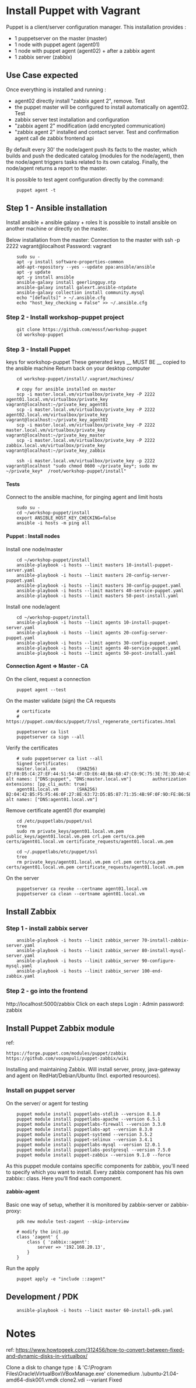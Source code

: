 # Install Puppet with Vagrant
Puppet is a client/server configuration manager.
This installation provides :
 - 1 puppetserver on the master (master)
 - 1 node with puppet agent (agent01)
 - 1 node with puppet agent (agent02) + after a zabbix agent
 - 1 zabbix server (zabbix)

## Use Case expected
Once everything is installed and running : 
 - agent02 directly install "zabbix agent 2", remove. Test
 - the puppet master will be configured to install automatically on agent02. Test
 - zabbix server test installation and configuration
 - "zabbix agent 2" modification (add encrypted communication)
 - "zabbix agent 2" installed and contact server. Test and confirmation agent call de zabbix frontend api

By default every 30' the node/agent push its facts to the master, which builds and push the dedicated catalog (modules for the node/agent), then the node/agent triggers tasks related to its own catalog. Finally, the node/agent returns a report to the master.

It is possible to test agent configuration directly by the command:

        puppet agent -t


## Step 1 - Ansible installation
Install ansible + ansible galaxy + roles
It is possible to install ansible on another machine or directly on the master.

Below installation from the master:
Connection to the master with ssh -p 2222 vagrant@localhost
Password: vagrant

        sudo su -
        apt -y install software-properties-common
        add-apt-repository --yes --update ppa:ansible/ansible
        apt -y update
        apt -y install ansible
        ansible-galaxy install geerlingguy.ntp
        ansible-galaxy install galexrt.ansible-ntpdate
        ansible-galaxy collection install community.mysql
        echo "[defaults]" > ~/.ansible.cfg
        echo "host_key_checking = False" >> ~/.ansible.cfg


### Step 2 - Install workshop-puppet project

        git clone https://github.com/eossf/workshop-puppet
        cd workshop-puppet


### Step 3 - Install Puppet
keys for workshop-puppet
These generated keys __ MUST BE __ copied to the ansible machine
Return back on your desktop computer

        cd workshop-puppet/install/.vagrant/machines/

        # copy for ansible installed on master
        scp -i master.local.vm/virtualbox/private_key -P 2222 agent01.local.vm/virtualbox/private_key vagrant@localhost:~/private_key_agent01
        scp -i master.local.vm/virtualbox/private_key -P 2222 agent02.local.vm/virtualbox/private_key vagrant@localhost:~/private_key_agent02
        scp -i master.local.vm/virtualbox/private_key -P 2222 master.local.vm/virtualbox/private_key vagrant@localhost:~/private_key_master
        scp -i master.local.vm/virtualbox/private_key -P 2222 zabbix.local.vm/virtualbox/private_key vagrant@localhost:~/private_key_zabbix

        ssh -i master.local.vm/virtualbox/private_key -p 2222 vagrant@localhost "sudo chmod 0600 ~/private_key*; sudo mv ~/private_key*  /root/workshop-puppet/install"


#### Tests
Connect to the ansible machine, for pinging agent and limit hosts

        sudo su -
        cd ~/workshop-puppet/install
        export ANSIBLE_HOST_KEY_CHECKING=false
        ansible -i hosts -m ping all


#### Puppet : Install nodes
Install one node/master

        cd ~/workshop-puppet/install
        ansible-playbook -i hosts --limit masters 10-install-puppet-server.yaml
        ansible-playbook -i hosts --limit masters 20-config-server-puppet.yaml
        ansible-playbook -i hosts --limit masters 30-config-puppet.yaml
        ansible-playbook -i hosts --limit masters 40-service-puppet.yaml
        ansible-playbook -i hosts --limit masters 50-post-install.yaml


Install one node/agent

        cd ~/workshop-puppet/install
        ansible-playbook -i hosts --limit agents 10-install-puppet-server.yaml
        ansible-playbook -i hosts --limit agents 20-config-server-puppet.yaml
        ansible-playbook -i hosts --limit agents 30-config-puppet.yaml
        ansible-playbook -i hosts --limit agents 40-service-puppet.yaml
        ansible-playbook -i hosts --limit agents 50-post-install.yaml


#### Connection Agent => Master - CA 
On the client, request a connection 

        puppet agent --test


On the master validate (sign) the CA requests

        # certificate
        # https://puppet.com/docs/puppet/7/ssl_regenerate_certificates.html

        puppetserver ca list
        puppetserver ca sign --all


Verify the certificates

        # sudo puppetserver ca list --all
        Signed Certificates:
        master.local.vm        (SHA256)  E7:F8:D5:C4:27:EF:44:51:54:4F:CD:E6:48:BA:68:47:C0:9C:75:3E:7E:3D:A0:43:39:8E:94:C5:5B:70:CB:D5 alt names: ["DNS:puppet", "DNS:master.local.vm"]        authorization extensions: [pp_cli_auth: true]
        agent01.local.vm       (SHA256)  B2:04:42:B5:F5:F5:46:0F:27:8E:63:72:D5:B5:87:71:35:4B:9F:0F:9D:FE:B6:5B:DC:DE:4E:A8:8F:D6:92:17 alt names: ["DNS:agent01.local.vm"]


Remove certificate agent01 (for example)

        cd /etc/puppetlabs/puppet/ssl
        tree
        sudo rm private_keys/agent01.local.vm.pem public_keys/agent01.local.vm.pem crl.pem certs/ca.pem certs/agent01.local.vm certificate_requests/agent01.local.vm.pem

        cd ~/.puppetlabs/etc/puppet/ssl
        tree
        rm private_keys/agent01.local.vm.pem crl.pem certs/ca.pem certs/agent01.local.vm.pem certificate_requests/agent01.local.vm.pem


On the server

        puppetserver ca revoke --certname agent01.local.vm
        puppetserver ca clean --certname agent01.local.vm

## Install Zabbix
### Step 1 - install zabbix server

        ansible-playbook -i hosts --limit zabbix_server 70-install-zabbix-server.yaml
        ansible-playbook -i hosts --limit zabbix_server 80-install-mysql-server.yaml
        ansible-playbook -i hosts --limit zabbix_server 90-configure-mysql.yaml
        ansible-playbook -i hosts --limit zabbix_server 100-end-zabbix.yaml


### Step 2 - go into the frontend

http://localhost:5000/zabbix
Click on each steps
Login   : Admin
password: zabbix

## Install Puppet Zabbix module
ref:

    https://forge.puppet.com/modules/puppet/zabbix
    https://github.com/voxpupuli/puppet-zabbix/wiki

Installing and maintaining Zabbix. Will install server, proxy, java-gateway and agent on RedHat/Debian/Ubuntu (Incl. exported resources).

### Install on puppet server
On the server/ or agent for testing

        puppet module install puppetlabs-stdlib --version 8.1.0
        puppet module install puppetlabs-apache --version 6.5.1
        puppet module install puppetlabs-firewall --version 3.3.0
        puppet module install puppetlabs-apt --version 8.3.0
        puppet module install puppet-systemd --version 3.5.2
        puppet module install puppet-selinux --version 3.4.1
        puppet module install puppetlabs-mysql --version 12.0.1
        puppet module install puppetlabs-postgresql --version 7.5.0
        puppet module install puppet-zabbix --version 9.1.0 --force

As this puppet module contains specific components for zabbix, you'll need to specify which you want to install. Every zabbix component has his own zabbix:: class. Here you'll find each component.

#### zabbix-agent
Basic one way of setup, whether it is monitored by zabbix-server or zabbix-proxy:

        pdk new module test-zagent --skip-interview

        # modify the init.pp
        class 'zagent' {
            class { 'zabbix::agent':
                server => '192.168.20.13',
            }
        }

Run the apply

        puppet apply -e "include ::zagent"

## Development / PDK

        ansible-playbook -i hosts --limit master 60-install-pdk.yaml


# Notes
ref:
        https://www.howtogeek.com/312456/how-to-convert-between-fixed-and-dynamic-disks-in-virtualbox/

Clone a disk to change type :
        & 'C:\Program Files\Oracle\VirtualBox\VBoxManage.exe' clonemedium .\ubuntu-21.04-amd64-disk001.vmdk clone2.vdi --variant Fixed
